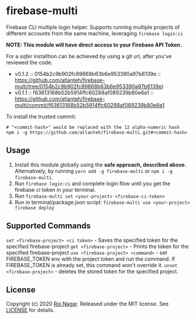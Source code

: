 firebase-multi
========

Firebase CLI multiple login helper. Supports running multiple projects of different accounts from the same machine, leveraging `firebase login:ci`

**NOTE: This module will have direct access to your Firebase API Token.**

For a _safer_ installtion can be achieved by using a git url, after you've reviewed the code.
- v0.1.2 :: 0154b2c9b902fc89868b63b6e953390a97b6139e :: https://github.com/atlanteh/firebase-multi/tree/0154b2c9b902fc89868b63b6e953390a97b6139e)
- v0.1.1 :: f63613168b52b5914ffc60288af089239b80e6e1 :: https://github.com/atlanteh/firebase-multi/commit/f63613168b52b5914ffc60288af089239b80e6e1

To install the trusted commit:
```
# "<commit-hash>" would be replaced with the 12 alpha-numeric hash
npm i -g https://github.com/atlanteh/firebase-multi.git#<commit-hash>
```

Usage
-------

1. Install this module globally using the **safe approach, described above**. Alternatively, by running `yarn add -g firebase-multi` or `npm i -g firebase-multi`.
2. Run `firebase login:ci` and complete login flow until you get the firebase ci token in your terminal.
3. Run `firebase-multi set <your-project> <firebase-ci-token>`
4. Run in terminal/package.json script: `firebase-multi use <your-project> firebase deploy`

Supported Commands
-------
`set <firebase-project> <ci token>` - Saves the specified token for the specified firebase-project
`get <firebase-project>` - Prints the token for the specified firebase-project
`use <firebase-project> <command>` - set FIREBASE_TOKEN env with the project token and run the command. If FIREBASE_TOKEN is already set, this command won't override it.
`unset <firebase-project>` - deletes the stored token for the specified project.

License
-------
Copyright (c) 2020 [Roi Nagar](https://github.com/atlanteh).
Released under the MIT license. See [LICENSE](https://github.com/atlanteh/firebase-multi/blob/master/LICENSE) for details.


